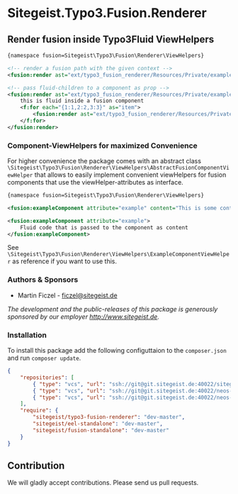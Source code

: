 # Sitegeist.Typo3.Fusion.Renderer

## Render fusion inside Typo3Fluid ViewHelpers

```xml
{namespace fusion=Sitegeist\Typo3\Fusion\Renderer\ViewHelpers}

<!-- render a fusion path with the given context -->
<fusion:render ast="ext/typo3_fusion_renderer/Resources/Private/exampleAst.json" path="renderPrototype_Vendor_Site_Example" context="{content: 'Example Content',  attribute:'example'}" />

<!-- pass fluid-children to a component as prop -->
<fusion:render ast="ext/typo3_fusion_renderer/Resources/Private/exampleAst.json" path="renderPrototype_Vendor_Site_Example" context="{attribute:'example'}" children="content">
    this is fluid inside a fusion component
    <f:for each="{1:1,2:2,3:3}" as="item">
        <fusion:render ast="ext/typo3_fusion_renderer/Resources/Private/exampleAst.json" path="renderPrototype_Vendor_Site_Example" context="{content: 'Item {item}',  attribute:'example'}" />
    </f:for>
</fusion:render>
```

### Component-ViewHelpers for maximized Convenience

For higher convenience the package comes with an abstract class `\Sitegeist\Typo3\Fusion\Renderer\ViewHelpers\AbstractFusionComponentViewHelper` that allows to 
easily implement convenient viewHelpers for fusion components that use the viewHelper-attributes as interface. 

```xml
{namespace fusion=Sitegeist\Typo3\Fusion\Renderer\ViewHelpers}

<fusion:exampleComponent attribute="example" content="This is some content"/>

<fusion:exampleComponent attribute="example">
    Fluid code that is passed to the component as content 
</fusion:exampleComponent>
```

See `\Sitegeist\Typo3\Fusion\Renderer\ViewHelpers\ExampleComponentViewHelper` as reference if you want to use this.

### Authors & Sponsors

* Martin Ficzel - ficzel@sitegeist.de

*The development and the public-releases of this package is generously sponsored
by our employer http://www.sitegeist.de.*

### Installation

To install this package add the following configuttaion to the `composer.json` and run `composer update`.
 
```json
{
    "repositories": [
        { "type": "vcs", "url": "ssh://git@git.sitegeist.de:40022/sitegeist/Sitegeist.Typo3.Fusion.Renderer.git" },
        { "type": "vcs", "url": "ssh://git@git.sitegeist.de:40022/neos-packages/Sitegeist.Eel.Standalone.git" },
        { "type": "vcs", "url": "ssh://git@git.sitegeist.de:40022/neos-packages/Sitegeist.Fusion.Standalone.git" }
    ],
    "require": {
        "sitegeist/typo3-fusion-renderer": "dev-master",
        "sitegeist/eel-standalone": "dev-master",
        "sitegeist/fusion-standalone": "dev-master"
    }
}
```

## Contribution

We will gladly accept contributions. Please send us pull requests.
